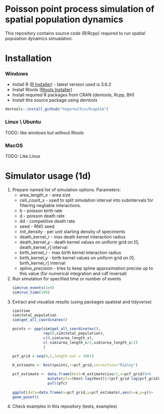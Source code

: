 # Poisson point process simulation of spatial population dynamics

This repository contains source code (R/Rcpp) required to run spatial population dynamics simualation.

# Installation
### Windows
  - Install R ([R Installer](https://cran.r-project.org/bin/windows/base/)) - latest version used is 3.6.2
  - Install Rtools ([Rtools Installer](https://cran.r-project.org/bin/windows/Rtools/))
  - Install required R packages from CRAN (devtools, Rcpp, BH)
  - Install this source package using devtools
```R
devtools::install_github("YegorGalkin/RcppSim")
```
### Linux \ Ubuntu
TODO: like windows but without Rtools
### MacOS
TODO: Like Linux

# Simulator usage (1d)
1) Prepare named list of simulation options. Parameters:
    - area_length_x - area size
    - cell_count_x - used to split simulation interval into subintervals for filtering negliable interactions.
    - b - poisson birth rate
    - d - poisson death rate
    - dd - competitive death rate
    - seed - RNG seed
    - init_density - per unit starting density of speciments
    - death_kernel_r - max death kernel interaction radius
    - death_kernel_y - death kernel values on uniform grid on [0, death_kernel_r] interval
    - birth_kernel_r - max birth kernel interaction radius
    - birth_kernel_y - birth kernel values on uniform grid on [0, birth_kernel_r] interval
    - spline_precision - tries to keep spline approximation precise up to this value (for numerical integration and cdf inversal)
2) Run simulation for specified time or number of events
    ```R
    sim$run_events(1e9)
    sim$run_time(100)
    ```
3) Extract and visualize results (using packages spatstat and tidyverse)
    ```R
    sim$time
    sim$total_population
    sim$get_all_coordinates()
    
    points <- ppp(sim$get_all_coordinates(),
                  rep(0,sim$total_population),
                  c(0,sim$area_length_x),
                  c(-sim$area_length_x/2,sim$area_length_x/2)
                  )
                  
    pcf_grid = seq(0,1,length.out = 1001)    
    
    K_estimate <- Kest(points,r=pcf_grid,correction="Ripley")
    
    pcf_estimate <- data.frame(Kest=K_estimate$iso/2,x=pcf_grid)%>%
                    mutate(pfc=(Kest-lag(Kest))/(pcf_grid-lag(pcf_grid))/sim$area_length_x)%>%
                    pull(pfc)
                    
    ggplot(data=data.frame(x=pcf_grid,y=pcf_estimate),aes(x=x,y=y))+
    geom_point()
    ```
4) Check examples in this repository (tests, examples)
